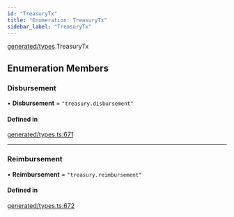 ```yaml
---
id: "TreasuryTx"
title: "Enumeration: TreasuryTx"
sidebar_label: "TreasuryTx"
---
```


[generated/types](../../../../modules/Generated/Types/Types.md).TreasuryTx

## Enumeration Members

### Disbursement

• **Disbursement** = ``"treasury.disbursement"``

#### Defined in

[generated/types.ts:671](https://github.com/PolymeshAssociation/polymesh-sdk/blob/91c2d2d8/src/generated/types.ts#L671)

___

### Reimbursement

• **Reimbursement** = ``"treasury.reimbursement"``

#### Defined in

[generated/types.ts:672](https://github.com/PolymeshAssociation/polymesh-sdk/blob/91c2d2d8/src/generated/types.ts#L672)
